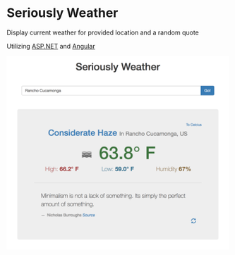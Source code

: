 ﻿# Seriously Weather

Display current weather for provided location and a random quote

Utilizing [ASP.NET](https://www.asp.net/) and [Angular](https://angular.io/)

![page preview](./preview.png "Page Preview")
